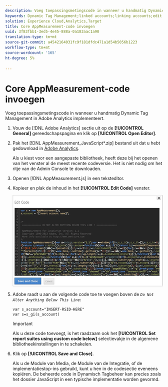 ```yaml
---
description: Voeg toepassingsmetingscode in wanneer u handmatig Dynamic Tag Management in Adobe Analytics implementeert.
keywords: Dynamic Tag Management;linked accounts;linking accounts;edit code;appmeasurement;appmeasurement code
solution: Experience Cloud,Analytics,Target
title: Core AppMeasurement-code invoegen
uuid: 3f83fbb1-3ed5-4e45-888a-0a183aac1a90
translation-type: tm+mt
source-git-commit: a4542164031fc9f181dfdc471a1d54b5056b1223
workflow-type: tm+mt
source-wordcount: '165'
ht-degree: 5%

---
```



# Core AppMeasurement-code invoegen

Voeg toepassingsmetingscode in wanneer u handmatig Dynamic Tag Management in Adobe Analytics implementeert.

1. Vouw de [!DNL Adobe Analytics] sectie uit op de **[!UICONTROL General]** gereedschapspagina en klik op **[!UICONTROL Open Editor]**.
1. Pak het [!DNL AppMeasurement_JavaScript*.zip] bestand uit dat u hebt gedownload in [Adobe Analytics](/help/implement/other/dtm/t-analytics-deploy.md).

   Als u kiest voor een aangepaste bibliotheek, heeft deze bij het openen van het venster al de meest recente codeversie. Het is niet nodig om het ritje van de Admin Console te downloaden.
1. Openen [!DNL AppMeasurement.js] in een teksteditor.
1. Kopieer en plak de inhoud in het **[!UICONTROL Edit Code]** venster.

   ![](assets/edit-code.png)

1. Adobe raadt u aan de volgende code toe te voegen boven de *`Do Not Alter Anything Below This Line`*:

   ```
   var s_account="INSERT-RSID-HERE"
   var s=s_gi(s_account)
   ```

   >[!IMPORTANT]
   >
   >Als u deze code toevoegt, is het raadzaam ook het **[!UICONTROL Set report suites using custom code below]** selectievakje in de algemene bibliotheekinstellingen in te schakelen.

1. Klik op **[!UICONTROL Save and Close]**.

   Als u de Module van Media, de Module van de Integratie, of de implementatiestop-ins gebruikt, kunt u hen in de codesectie eveneens kopiëren. De beheerde code in Dynamisch Tagbeheer kan precies zoals het dossier JavaScript in een typische implementatie worden gevormd.

